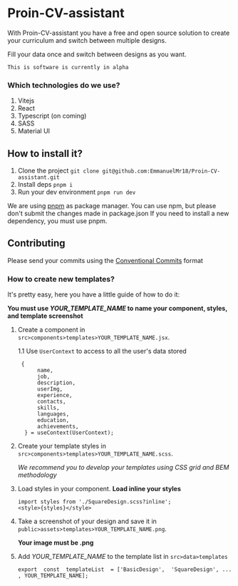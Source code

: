 
# Proin-CV-assistant
With Proin-CV-assistant you have a free and open source solution to create your curriculum and switch between multiple designs.

Fill your data once and switch between designs as you want.

``` 
This is software is currently in alpha
```
### Which technologies do we use?

1. Vitejs
2. React
3. Typescript (on coming)
4. SASS
5. Material UI

## How to install it?
1. Clone the project ```git clone git@github.com:EmmanuelMr18/Proin-CV-assistant.git```
2. Install deps     ``` pnpm i ```
3. Run your dev environment ``` pnpm run dev ```

We are using [pnpm](https://pnpm.io/) as package manager. You can use npm, but please don't submit the changes made in package.json
If you need to install a new dependency, you must use pnpm.

## Contributing
Please send your commits using the [Conventional Commits](https://www.conventionalcommits.org/en/v1.0.0/) format
### How to create new templates?
It's pretty easy, here you have a little guide of how to do it:

**You must use *YOUR_TEMPLATE_NAME*  to name your component, styles, and template screenshot**
1. Create a component in ```src>components>templates>YOUR_TEMPLATE_NAME.jsx```.
     
    1.1 Use ```UserContext``` to access to all the user's data stored
    ```
     {
          name,
          job,
          description,
          userImg,
          experience,
          contacts,
          skills,
          languages,
          education,
          achievements,
      } = useContext(UserContext);
    ```
2. Create your template styles in ```src>components>templates>YOUR_TEMPLATE_NAME.scss```. 
	
	*We recommend you to develop your templates using CSS grid and BEM methodology*
4. Load styles in your component. **Load inline your styles**
    ```
    import styles from './SquareDesign.scss?inline'; 
    <style>{styles}</style>
    ```
5. Take a screenshot of your design and save it in ```public>assets>templates>YOUR_TEMPLATE_NAME.png```.
    
    **Your image must be .png**
7. Add *YOUR_TEMPLATE_NAME* to the template list in `src>data>templates`
	```
	export  const  templateList  = ['BasicDesign',  'SquareDesign', ... , YOUR_TEMPLATE_NAME];
	```
